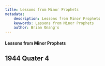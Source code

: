 ```yaml
---
title: Lessons from Minor Prophets
metadata:
    description: Lessons from Minor Prophets
    keywords: Lessons from Minor Prophets
    author: Brian Onang'o
---
```


#### Lessons from Minor Prophets

## 1944 Quater 4
